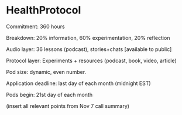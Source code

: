 # HealthProtocol
Commitment: 360 hours

Breakdown: 20% information, 60% experimentation, 20% reflection

Audio layer: 36 lessons (podcast), stories+chats [available to public]

Protocol layer: Experiments + resources (podcast, book, video, article)

Pod size: dynamic, even number. 

Application deadline: last day of each month (midnight EST)

Pods begin: 21st day of each month

(insert all relevant points from Nov 7 call summary)
